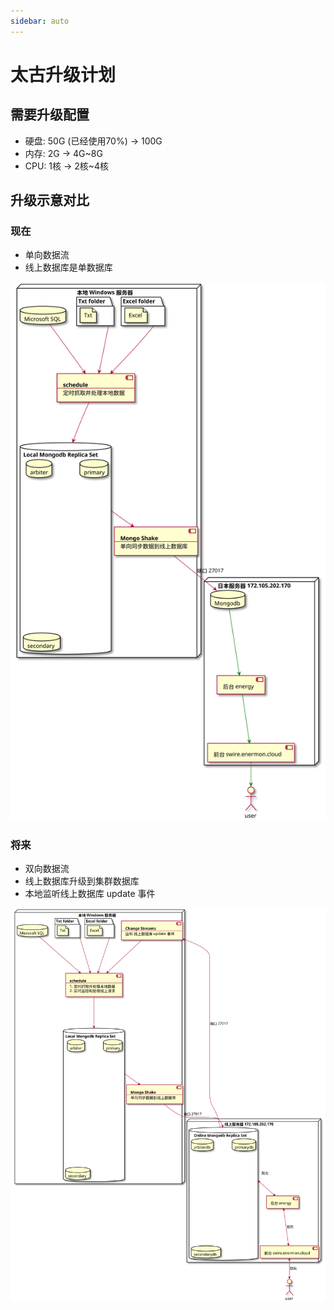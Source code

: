 ```yaml
---
sidebar: auto
---
```


# 太古升级计划

## 需要升级配置
- 硬盘: 50G (已经使用70%) -> 100G
- 内存: 2G -> 4G~8G
- CPU: 1核 -> 2核~4核

## 升级示意对比

### 现在

- 单向数据流
- 线上数据库是单数据库

![Now pu](/now.svg)

### 将来

- 双向数据流
- 线上数据库升级到集群数据库
- 本地监听线上数据库 update 事件

![Future pu](/future.svg)
